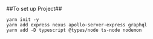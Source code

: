 ##To set up Project##

```
yarn init -y
yarn add express nexus apollo-server-express graphql
yarn add -D typescript @types/node ts-node nodemon

```

